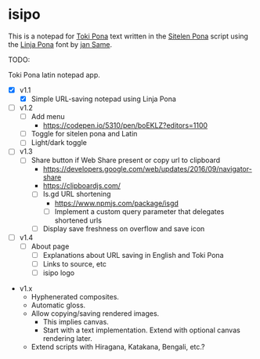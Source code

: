 # isipo

This is a notepad for [Toki Pona][1] text written in the [Sitelen Pona][2] script using the [Linja Pona][3] font by [jan Same][4].

TODO:

Toki Pona latin notepad app.

- [x] v1.1
  - [x] Simple URL-saving notepad using Linja Pona
- [ ] v1.2
  - [ ] Add menu
    - https://codepen.io/5310/pen/boEKLZ?editors=1100
  - [ ] Toggle for sitelen pona and Latin
  - [ ] Light/dark toggle
- [ ] v1.3
  - [ ] Share button if Web Share present or copy url to clipboard
    - https://developers.google.com/web/updates/2016/09/navigator-share
    - https://clipboardjs.com/
    - [ ] Is.gd URL shortening
      - https://www.npmjs.com/package/isgd
      - [ ] Implement a custom query parameter that delegates shortened urls
    - [ ] Display save freshness on overflow and save icon
- [ ] v1.4
  - [ ] About page
    - [ ] Explanations about URL saving in English and Toki Pona
    - [ ] Links to source, etc
    - [ ] isipo logo
- v1.x
  - Hyphenerated composites.
  - Automatic gloss.
  - Allow copying/saving rendered images.
    - This implies canvas.
    - Start with a text implementation. Extend with optional canvas rendering later.
  - Extend scripts with Hiragana, Katakana, Bengali, etc.?

[1]: https://en.wikipedia.org/wiki/Toki_Pona
[2]: http://tokipona.net/tp/janpije/hieroglyphs.php
[3]: https://github.com/janSame/linja-pona/
[4]: http://musilili.net
